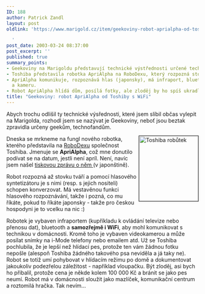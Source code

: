 ```yaml
---
ID: 188
author: Patrick Zandl
layout: post
oldlink: 'https://www.marigold.cz/item/geekoviny-robot-aprialpha-od-toshiby-s-wifi

  '
post_date: 2003-03-24 08:37:00
post_excerpt: ''
published: true
summary_points:
- Geekoviny na Marigoldu představují technické výstřednosti určené technofandům.
- Toshiba představila robotka ApriAlpha na RoboDexu, který rozpozná stovku tváří.
- ApriAlpha komunikuje, rozpoznává hlas (japonsky), má infraport, bluetooth, WiFi
  a kameru.
- Robot ApriAlpha hlídá dům, posílá fotky, ale zloděj by ho spíš ukradl kvůli ceně.
title: "Geekoviny: robot ApriAlpha od Toshiby s WiFi"
---
```


<p>
Abych trochu odlišil ty technické výsřednosti, které jsem slíbil občas vylepit na Marigolda, rozhodl jsem se nazývat je Geekoviny, neboť jsou beztak zpravidla určeny geekům, technofandům. </p>

<p>
<IMG height=171 alt="Toshiba robůtek" src="/wp-content/uploads/toshibarobot.jpg" width=155 align=right border=1>Dneska se mrkneme na fungl nového robotka, kterého představila na <A href="http://www.robodex.org/" target=_blank>RoboDexu</A> společnost Toshiba. Jmenuje se <STRONG>ApriAlpha</STRONG>, což mne donutilo podívat se na datum, jestli není apríl. Není, navíc jsem našel <A href="http://www.toshiba.co.jp/about/press/2003_03/pr_j2001.htm" target=_blank>tiskovou zprávu o něm </A>(v japonštině).</p>

<p>
Robot rozpozná až stovku tváří a pomocí hlasového syntetizátoru je s nimi (resp. s jejich nositeli) schopen konverzovat. Má vestavěnou funkci hlasového rozpoznávání, takže i pozná, co mu říkáte, pokud to říkáte japonsky - takže pro českou hospodyni je to vcelku na nic :)</p>

<p>
Robotek je vybaven infraportem (kupříkladu k ovládání televize nebo přenosu dat), bluetooth a <STRONG>samozřejmě i WiFi</STRONG>, aby mohl komunikovat s technikou v domácnosti. Kromě toho je vybaven videokamerou a může posílat snímky na i-Mode telefony nebo emailem atd. Už se Toshiba pochlubila, že je lepší než hlídací pes, protože ten vám žádnou fotku nepošle (alespoň Toshiba žádného takového psa neviděla a já taky ne). Robot se totiž umí pohybovat v hlídacím režimu po domě a dokumentovat jakoukoliv podezřelou záležitost - například vloupačku. Být zloděj, asi bych ho přibalil, protože cena je někde kolem 100 000 Kč a bránit se jako pes neumí. Robot má v domácnosti sloužit jako mazlíček, komunikační centrum a roztomilá hračka. Tak nevím...</p>

<p>
&#160;</p>